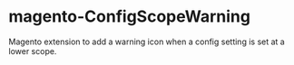 magento-ConfigScopeWarning
==========================

Magento extension to add a warning icon when a config setting is set at a lower scope.
